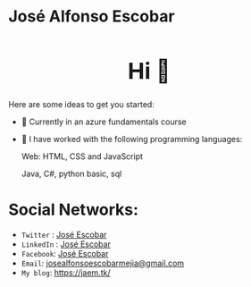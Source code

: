 # José Alfonso Escobar
<h1 style="font-size: 2.5rem; font-weight: bold; text-align: center;" align="center"> Hi 👋</h1>


Here are some ideas to get you started:

- 🔭 Currently in an azure fundamentals course
- 🌱 I have worked with the following programming languages:

    Web: HTML, CSS and JavaScript
    
    Java, C#, python basic, sql
    
# Social Networks:
- `Twitter` : <a href="https://twitter.com/J0SE_ESC0BAR">José Escobar</a>
- `LinkedIn` : <a href="https://www.linkedin.com/in/jos%C3%A9-alfonso-escobar-mej%C3%ADa-15133620b/">José Escobar</a>
- `Facebook`: <a href="https://www.facebook.com/JoseAlonsoEscobarMejia">José Escobar</a>
- `Email`: <a href="mailto:josealfonsoescobarmejia@gmail.com">josealfonsoescobarmejia@gmail.com</a>
- `My blog`:  <a href="https://jaem.tk">https://jaem.tk/</a>
